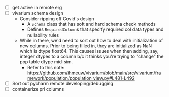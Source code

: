 - [ ] get active in remote erg
- [ ] vivarium schema design
	- Consider ripping off Covid's design
		- A `Schema` class that has soft and hard schema check methods
		- Defines `RequiredColumn`s that specify required col data types and nullability rules
	- While in there, we'd need to sort out how to deal with initialization of new columns. Prior to being filled in, they are initialized as NaN which is dtype float64. This causes issues when then adding, say, integer dtypes to a column b/c it thinks you're trying to "change" the pop table dtype mid-sim.
		- Refer to this note: https://github.com/ihmeuw/vivarium/blob/main/src/vivarium/framework/population/population_view.py#L481-L492
- [ ] Sort out pycharm remote developing/debugging
- [ ] containerize prl columns